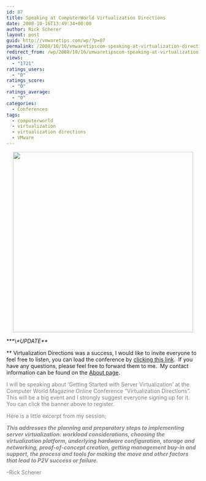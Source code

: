 ```yaml
---
id: 87
title: Speaking at ComputerWorld Virtualization Directions
date: 2008-10-16T13:49:34+00:00
author: Rick Scherer
layout: post
guid: http://vmwaretips.com/wp/?p=87
permalink: /2008/10/16/vmwaretipscom-speaking-at-virtualization-directions/
redirect_from: /wp/2008/10/16/vmwaretipscom-speaking-at-virtualization-directions/
views:
  - "1721"
ratings_users:
  - "0"
ratings_score:
  - "0"
ratings_average:
  - "0"
categories:
  - Conferences
tags:
  - computerworld
  - virtualization
  - virtualization directions
  - VMware
---
```

<p style="text-align: center;">
  <span style="color: #808080;"><a href="http://virtualconferences.computerworld.com/virt_online_fall08/" target="_blank"><img class="aligncenter" src="http://virtualconferences.computerworld.com/virt_online_fall08/images/header_VD.jpg" alt="" width="470" /></a></span>
</p>

**\*\\*\*UPDATE\*\**
  
** Virtualization Directions was a success, I would like to invite everyone to feel free to listen, you can load the conference by <a href="http://event.on24.com/clients/default/presentation/default.html?titlecolor=000000&eventid=123929&sessionid=1&username=&partnerref=&format=rmaudio&key=2C15D70BFD54D4E8D0B96D5C283D844D&text_language_id=en&playerwidth=748&playerheight=656&eventuserid=20264696&contenttype=A&mediametricsessionid=17340731&mediametricid=313546&usercd=20264696&mode=launch" target="_blank">clicking this link</a>.  If you have any questions, please feel free to forward them to me.  My contact information can be found on the [About page](http://vmwaretips.com/wp/about/).



<span style="color: #808080;">I will be speaking about &#8216;Getting Started with Server Virtualization&#8217; at the Computer World Magazine Online Conference &#8220;Virtualization Directions&#8221;. This will be a big event and I strongly suggest everyone signing up for it. You can click the banner above to register.</span>

<span style="color: #808080;">Here is a little excerpt from my session;</span>

<span style="color: #808080;"><strong><em>This addresses the planning and preparatory steps to implementing server virtualization: workload considerations, choosing the virtualization platform, underlying hardware configuration, storage and networking, proof-of-concept creation, getting management buy-in and support, the process and tools for making the move and other factors that lead to P2V success or failure.</em></strong></span>

<span style="color: #808080;">&#8211;Rick Scherer</span>
